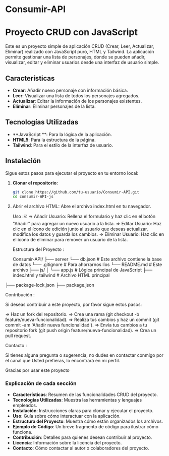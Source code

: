 # Consumir-API
# Proyecto CRUD con JavaScript

Este es un proyecto simple de aplicación CRUD (Crear, Leer, Actualizar, Eliminar) realizado con JavaScript puro, HTML y Tailwind. La aplicación permite gestionar una lista de personajes, donde se pueden añadir, visualizar, editar y eliminar usuarios desde una interfaz de usuario simple.

## Características

- **Crear**: Añadir nuevo personaje con información básica.
- **Leer**: Visualizar una lista de todos los personajes agregados.
- **Actualizar**: Editar la información de los personajes existentes.
- **Eliminar**: Eliminar personajes de la lista.

## Tecnologías Utilizadas

- **JavaScript **: Para la lógica de la aplicación.
- **HTML5**: Para la estructura de la página.
- **Tailwind**: Para el estilo de la interfaz de usuario.

## Instalación

Sigue estos pasos para ejecutar el proyecto en tu entorno local:

1. **Clonar el repositorio:**
   ```bash
   git clone https://github.com/tu-usuario/Consumir-API.git
   cd consumir-API-js
   
2. Abrir el archivo HTML: Abre el archivo index.html en tu navegador.

   Uso :☑️
   => Añadir Usuario: Rellena el formulario y haz clic en el botón "Añadir" para agregar un nuevo usuario a la lista.
   => Editar Usuario: Haz clic en el ícono de edición junto al usuario que deseas actualizar, modifica los datos y guarda los cambios.
   => Eliminar Usuario: Haz clic en el ícono de eliminar para remover un usuario de la lista.

   Estructura del Proyecto :

   Consumir-API/
├── server
└── db.json             # Este archivo contiene la base de datos
└── .gitignore          # Para ahorrarnos líos
└── README.md           # Este archivo
├── js/
│   └── app.js          # Lógica principal de JavaScript
├── index.html y tailwind         # Archivo HTML principal

├── package-lock.json
├── package.json


Contribución :

Si deseas contribuir a este proyecto, por favor sigue estos pasos:

=> Haz un fork del repositorio.
=> Crea una rama (git checkout -b feature/nueva-funcionalidad).
=> Realiza tus cambios y haz un commit (git commit -am 'Añadir nueva funcionalidad').
=> Envía tus cambios a tu repositorio fork (git push origin feature/nueva-funcionalidad).
=> Crea un pull request.

Contacto :

Si tienes alguna pregunta o sugerencia, no dudes en contactar conmigo por el canal que Usted prefieras, lo encontrará en mi perfil.

Gracias por usar este proyecto

### Explicación de cada sección

- **Características**: Resumen de las funcionalidades CRUD del proyecto.
- **Tecnologías Utilizadas**: Muestra las herramientas y lenguajes empleados.
- **Instalación**: Instrucciones claras para clonar y ejecutar el proyecto.
- **Uso**: Guía sobre cómo interactuar con la aplicación.
- **Estructura del Proyecto**: Muestra cómo están organizados los archivos.
- **Ejemplo de Código**: Un breve fragmento de código para ilustrar cómo funciona.
- **Contribución**: Detalles para quienes desean contribuir al proyecto.
- **Licencia**: Información sobre la licencia del proyecto.
- **Contacto**: Cómo contactar al autor o colaboradores del proyecto.


